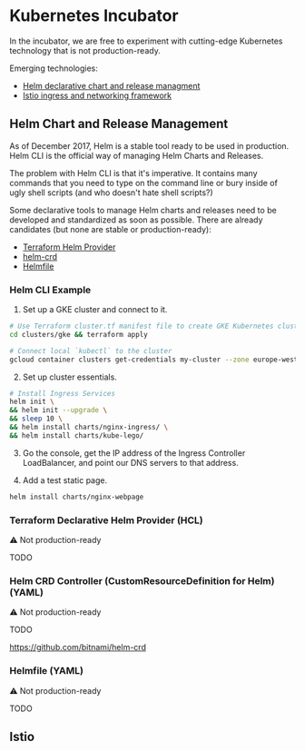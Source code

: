 # Kubernetes Incubator

In the incubator, we are free to experiment with cutting-edge Kubernetes technology that is not production-ready.

Emerging technologies:

- [Helm declarative chart and release managment](#helm-chart-and-release-management)
- [Istio ingress and networking framework](#istio)

## Helm Chart and Release Management

As of December 2017, Helm is a stable tool ready to be used in production. Helm CLI is the official way of managing Helm Charts and Releases.

The problem with Helm CLI is that it's imperative. It contains many commands that you need to type on the command line or bury inside of ugly shell scripts (and who doesn't hate shell scripts?)

Some declarative tools to manage Helm charts and releases need to be developed and standardized as soon as possible. There are already candidates (but none are stable or production-ready):

- [Terraform Helm Provider](https://github.com/mcuadros/terraform-provider-helm)
- [helm-crd](https://github.com/bitnami/helm-crd)
- [Helmfile](https://github.com/roboll/helmfile)

### Helm CLI Example

1. Set up a GKE cluster and connect to it.

```sh
# Use Terraform cluster.tf manifest file to create GKE Kubernetes cluster
cd clusters/gke && terraform apply

# Connect local `kubectl` to the cluster
gcloud container clusters get-credentials my-cluster --zone europe-west1-d --project ethereal-argon-186217
```

2. Set up cluster essentials.

```sh
# Install Ingress Services
helm init \
&& helm init --upgrade \
&& sleep 10 \
&& helm install charts/nginx-ingress/ \
&& helm install charts/kube-lego/
```

3. Go the console, get the IP address of the Ingress Controller LoadBalancer, and point our DNS servers to that address.

4. Add a test static page.

```sh
helm install charts/nginx-webpage
```

### Terraform Declarative Helm Provider (HCL)

⚠️ Not production-ready

TODO

### Helm CRD Controller (CustomResourceDefinition for Helm) (YAML)

⚠️ Not production-ready

TODO

<https://github.com/bitnami/helm-crd>

### Helmfile (YAML)

⚠️ Not production-ready

TODO

## Istio
